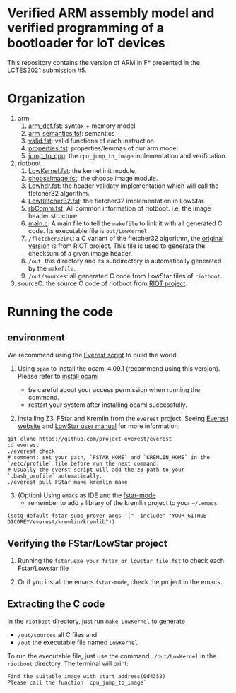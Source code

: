 # Verified ARM assembly model and verified programming of a bootloader for IoT devices

This repository contains the version of ARM in F* presented in the LCTES2021 submission #5.

# Organization

1. arm
   1. [arm_def.fst](https://github.com/anonymousfor20xx/lctes2021_artifact_submit/blob/main/arm/arm_def.fst): syntax + memory model
   2. [arm_semantics.fst](https://github.com/anonymousfor20xx/lctes2021_artifact_submit/blob/main/arm/arm_semantics.fst): semantics
   3. [valid.fst](https://github.com/anonymousfor20xx/lctes2021_artifact_submit/blob/main/arm/valid.fst): valid functions of each instruction 
   4. [properties.fst](https://github.com/anonymousfor20xx/lctes2021_artifact_submit/blob/main/arm/properties.fst): properties/lemmas of our arm model
   5. [jump_to_cpu](https://github.com/anonymousfor20xx/lctes2021_artifact_submit/blob/main/arm/jump_to_cpu.fst): the `cpu_jump_to_image` inplementation and verification.
2. riotboot
   1. [LowKernel.fst](https://github.com/anonymousfor20xx/lctes2021_artifact_submit/blob/main/riotboot/LowKernel.fst): the kernel init module.
   2. [chooseImage.fst](https://github.com/anonymousfor20xx/lctes2021_artifact_submit/blob/main/riotboot/chooseImage.fst): the choose image module.
   3. [Lowhdr.fst](https://github.com/anonymousfor20xx/lctes2021_artifact_submit/blob/main/riotboot/Lowhdr.fst): the header validaty implementation which will call the fletcher32 algorithm.
   4. [Lowfletcher32.fst](https://github.com/anonymousfor20xx/lctes2021_artifact_submit/blob/main/riotboot/Lowfletcher32.fst): the fletcher32 implementation in LowStar.
   5. [rbComm.fst](https://github.com/anonymousfor20xx/lctes2021_artifact_submit/blob/main/riotboot/rbComm.fst): All common information of riotboot. i.e. the image header structure.
   6. [main.c](https://github.com/anonymousfor20xx/lctes2021_artifact_submit/blob/main/riotboot/main.c): A main file to tell the `makefile` to link it with all generated C code. Its executable file is `out/LowKernel`.
   7. `/fletcher32inC`: a C variant of the fletcher32 algorithm, the [original version](https://github.com/RIOT-OS/RIOT/blob/master/sys/checksum/fletcher32.c) is from RIOT project. This file is used to generate the checksum of a given image header. 
   8. `/out`: this directory and its subdirectory is automatically generated by the `makefile`.
   9. `/out/sources`: all generated C code from LowStar files of `riotboot`.
3. sourceC: the source C code of riotboot from [RIOT project](https://github.com/RIOT-OS/RIOT).


# Running the code

## environment
We recommend using the [Everest script](https://github.com/project-everest/everest) to build the world.

1. Using `opam` to install the ocaml 4.09.1 (recommend using this version). Please refer to [install ocaml](https://ocaml.org/docs/install.html#OPAM)
   - be careful about your access permission when running the command.
   - restart your system after installing ocaml successfully.

2. Installing Z3, FStar and Kremlin from the `everest` project. Seeing [Everest website](https://project-everest.github.io/) and [LowStar user manual](https://fstarlang.github.io/lowstar/html/Setup.html#installing-the-tools) for more information.
```
git clone https://github.com/project-everest/everest
cd everest
./everest check 
# comment: set your path, `FSTAR_HOME` and `KREMLIN_HOME` in the `/etc/profile` file before run the next command. 
# Usually the everst script will add the z3 path to your `.bash_profile` automatically.
./everest pull FStar make kremlin make
```

3. (Option) Using `emacs` as IDE and the [fstar-mode](https://github.com/FStarLang/fstar-mode.el)
   - remember to add a library of the kremlin project to your `~/.emacs`
  ```
  (setq-default fstar-subp-prover-args '("--include" "YOUR-GITHUB-DICOREY/everest/kremlin/kremlib"))
  ```

## Verifying the FStar/LowStar project

1. Running the `fstar.exe your_fstar_or_lowstar_file.fst` to check each Fstar/Lowstar file

2. Or if you install the emacs `fstar-mode`, check the project in the emacs.

## Extracting the C code
In the `riotboot` directory, just run `make LowKernel` to generate 
  - `/out/sources` all C files and 
  - `/out` the executable file named `LowKernel`

To run the executable file, just use the command `./out/LowKernel` in the `riotboot` directory. The terminal will print:
```
Find the suitable image with start address(0d4352)
Please call the function `cpu_jump_to_image`
```
